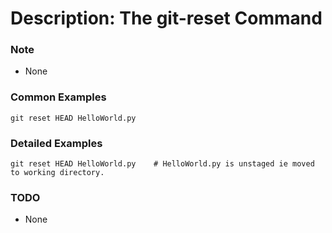 # Description: The git-reset Command

### Note
* None

### Common Examples
```
git reset HEAD HelloWorld.py
```

### Detailed Examples
```
git reset HEAD HelloWorld.py    # HelloWorld.py is unstaged ie moved to working directory.
```

### TODO
* None
